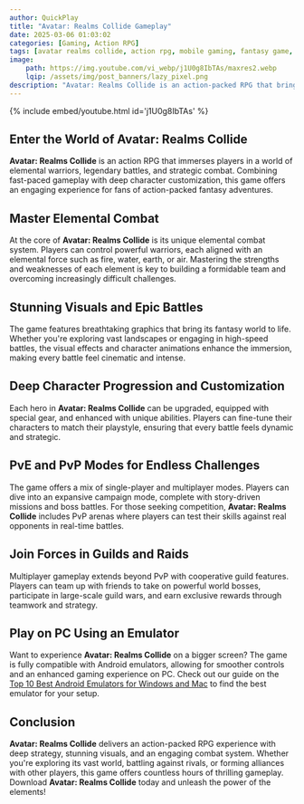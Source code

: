 ```yaml
---
author: QuickPlay
title: "Avatar: Realms Collide Gameplay"
date: 2025-03-06 01:03:02
categories: [Gaming, Action RPG]
tags: [avatar realms collide, action rpg, mobile gaming, fantasy game, multiplayer, open world]
image: 
    path: https://img.youtube.com/vi_webp/j1U0g8IbTAs/maxres2.webp
    lqip: /assets/img/post_banners/lazy_pixel.png
description: "Avatar: Realms Collide is an action-packed RPG that brings players into a world of elemental battles, strategic combat, and immersive storytelling."
---
```


{% include embed/youtube.html id='j1U0g8IbTAs' %}

## Enter the World of Avatar: Realms Collide  

**Avatar: Realms Collide** is an action RPG that immerses players in a world of elemental warriors, legendary battles, and strategic combat. Combining fast-paced gameplay with deep character customization, this game offers an engaging experience for fans of action-packed fantasy adventures.

## Master Elemental Combat  

At the core of **Avatar: Realms Collide** is its unique elemental combat system. Players can control powerful warriors, each aligned with an elemental force such as fire, water, earth, or air. Mastering the strengths and weaknesses of each element is key to building a formidable team and overcoming increasingly difficult challenges.

## Stunning Visuals and Epic Battles  

The game features breathtaking graphics that bring its fantasy world to life. Whether you're exploring vast landscapes or engaging in high-speed battles, the visual effects and character animations enhance the immersion, making every battle feel cinematic and intense.

## Deep Character Progression and Customization  

Each hero in **Avatar: Realms Collide** can be upgraded, equipped with special gear, and enhanced with unique abilities. Players can fine-tune their characters to match their playstyle, ensuring that every battle feels dynamic and strategic.

## PvE and PvP Modes for Endless Challenges  

The game offers a mix of single-player and multiplayer modes. Players can dive into an expansive campaign mode, complete with story-driven missions and boss battles. For those seeking competition, **Avatar: Realms Collide** includes PvP arenas where players can test their skills against real opponents in real-time battles.

## Join Forces in Guilds and Raids  

Multiplayer gameplay extends beyond PvP with cooperative guild features. Players can team up with friends to take on powerful world bosses, participate in large-scale guild wars, and earn exclusive rewards through teamwork and strategy.

## Play on PC Using an Emulator  

Want to experience **Avatar: Realms Collide** on a bigger screen? The game is fully compatible with Android emulators, allowing for smoother controls and an enhanced gaming experience on PC. Check out our guide on the [Top 10 Best Android Emulators for Windows and Mac](https://quickplaymobile.github.io/posts/Top-10-Best-Android-Emulators-for-Windows-and-Mac/) to find the best emulator for your setup.

## Conclusion  

**Avatar: Realms Collide** delivers an action-packed RPG experience with deep strategy, stunning visuals, and an engaging combat system. Whether you're exploring its vast world, battling against rivals, or forming alliances with other players, this game offers countless hours of thrilling gameplay. Download **Avatar: Realms Collide** today and unleash the power of the elements!  
